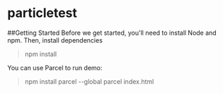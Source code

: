 # particletest

##Getting Started
Before we get started, you'll need to install Node and npm.
Then, install dependencies 
> npm install

You can use Parcel to run demo:
> npm install parcel --global
> parcel index.html

